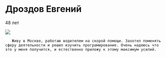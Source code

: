 # Дроздов Евгений
48 лет

![](IMG_7221.JPG)


       Живу в Москве, работаю водителем на скорой помощи. Захотел поменять сферу деятельности и решил изучить програмирование. Очень надеюсь что это у меня получится, и естественно приложу к этому максимум усилий.
